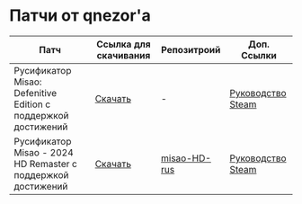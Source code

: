 # Патчи от qnezor'а
| Патч | Ссылка для скачивания | Репозитроий | Доп. Ссылки |
| ---- | --------------------- | ----------- | ----------- |
| Русификатор Misao: Defenitive Edition с поддержкой достижений | [Скачать](https://drive.google.com/file/d/1R9Afj3XsIi88jVa-v1_PY5jtj7RAu4ah) | - | [Руководство Steam](https://steamcommunity.com/sharedfiles/filedetails/?id=3254824342)|
| Русификатор Misao - 2024 HD Remaster с поддержкой достижений | [Скачать](https://github.com/qnezor/misao-HD-rus/releases/download/1.0/misaoHD-rus.zip) | [misao-HD-rus](https://github.com/qnezor/misao-HD-rus) | [Руководство Steam](https://steamcommunity.com/sharedfiles/filedetails/?id=3340458010) |
